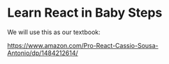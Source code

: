 # Learn React in Baby Steps

We will use this as our textbook:

https://www.amazon.com/Pro-React-Cassio-Sousa-Antonio/dp/1484212614/